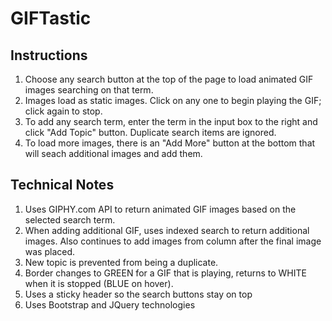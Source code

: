 # GIFTastic

## Instructions
1. Choose any search button at the top of the page to load animated GIF images searching on that term.
2. Images load as static images.  Click on any one to begin playing the GIF; click again to stop.
3. To add any search term, enter the term in the input box to the right and click "Add Topic" button.  Duplicate search items are ignored.
4. To load more images, there is an "Add More" button at the bottom that will seach additional images and add them.

## Technical Notes
1. Uses GIPHY.com API to return animated GIF images based on the selected search term.
2. When adding additional GIF, uses indexed search to return additional images.  Also continues to add images from column after the final image was placed.
3. New topic is prevented from being a duplicate.
4. Border changes to GREEN for a GIF that is playing, returns to WHITE when it is stopped (BLUE on hover).
5. Uses a sticky header so the search buttons stay on top
6. Uses Bootstrap and JQuery technologies


